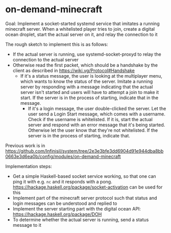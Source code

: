 # on-demand-minecraft

Goal:
Implement a socket-started systemd service that imitates a running minecraft server. When a whitelisted player tries to join, create a digital ocean droplet, start the actual server on it, and relay the connection to it

The rough sketch to implement this is as follows:
- If the actual server is running, use systemd-socket-proxyd to relay the connection to the actual server
- Otherwise read the first packet, which should be a handshake by the client as described in https://wiki.vg/Protocol#Handshake
  - If it's a status message, the user is looking at the multiplayer menu, which wants to know the status of the server. Imitate a running server by responding with a message indicating that the actual server isn't started and users will have to attempt a join to make it start. If the server is in the process of starting, indicate that in the message.
	- If it's a login message, the user double-clicked the server. Let the user send a Login Start message, which comes with a username. Check if the username is whitelisted. If it is, start the actual server and respond with an error message that it's being started. Otherwise let the user know that they're not whitelisted. If the server is in the process of starting, indicate that.

Previous work is in https://github.com/Infinisil/system/tree/2e3e3bfe3dd6904d91e944dba8bb0663e3d6ea0b/config/modules/on-demand-minecraft

Implementation steps:
- Get a simple Haskell-based socket service working, so that one can ping it with e.g. `nc` and it responds with a pong. https://hackage.haskell.org/package/socket-activation can be used for this
- Implement part of the minecraft server protocol such that status and login messages can be understood and replied to
- Implement the server starting part with the digital ocean API: https://hackage.haskell.org/package/DOH
- To determine whether the actual server is running, send a status message to it
